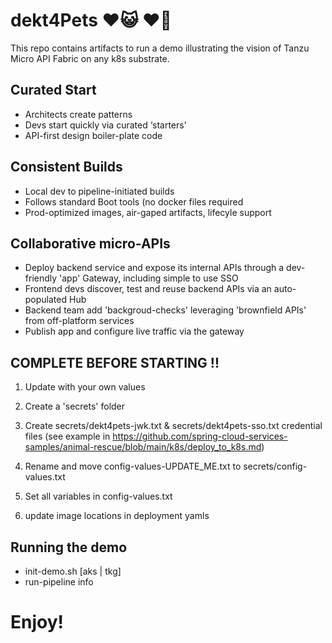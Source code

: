 
# dekt4Pets ♥️😺 ♥️🐶

This repo contains artifacts to run a demo illustrating the vision of Tanzu Micro API Fabric on any k8s substrate.

## Curated Start                                                   
- Architects create patterns                                      
- Devs start quickly via curated ‘starters’                           
- API-first design boiler-plate code                                  

## Consistent Builds                                                    
- Local dev to pipeline-initiated builds                          
- Follows standard Boot tools (no docker files required               
- Prod-optimized images, air-gaped artifacts, lifecyle support        

## Collaborative micro-APIs 
- Deploy backend service and expose its internal APIs through a dev-friendly 'app' Gateway, including simple to use SSO
- Frontend devs discover, test and reuse backend APIs via an auto-populated Hub
- Backend team add 'backgroud-checks' leveraging 'brownfield APIs' from off-platform services 
- Publish app and configure live traffic via the gateway

## COMPLETE BEFORE STARTING !!

1. Update with your own values

2. Create a 'secrets' folder

3. Create secrets/dekt4pets-jwk.txt & secrets/dekt4pets-sso.txt credential files
    (see example in https://github.com/spring-cloud-services-samples/animal-rescue/blob/main/k8s/deploy_to_k8s.md)

4. Rename and move config-values-UPDATE_ME.txt to secrets/config-values.txt

5. Set all variables in config-values.txt

6. update image locations in deployment yamls

## Running the demo

- init-demo.sh [aks | tkg]
- run-pipeline info 

# Enjoy!
